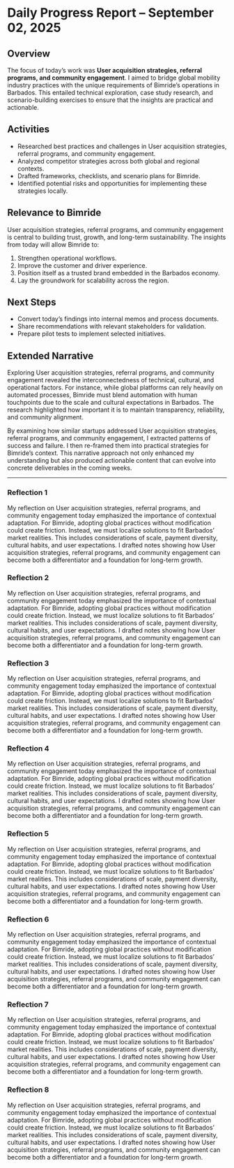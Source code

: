 # Daily Progress Report – September 02, 2025

## Overview
The focus of today’s work was **User acquisition strategies, referral programs, and community engagement**. I aimed to bridge global mobility industry practices with the unique requirements of Bimride’s operations in Barbados. This entailed technical exploration, case study research, and scenario-building exercises to ensure that the insights are practical and actionable.

## Activities
- Researched best practices and challenges in User acquisition strategies, referral programs, and community engagement.  
- Analyzed competitor strategies across both global and regional contexts.  
- Drafted frameworks, checklists, and scenario plans for Bimride.  
- Identified potential risks and opportunities for implementing these strategies locally.  

## Relevance to Bimride
User acquisition strategies, referral programs, and community engagement is central to building trust, growth, and long-term sustainability. The insights from today will allow Bimride to:  
1. Strengthen operational workflows.  
2. Improve the customer and driver experience.  
3. Position itself as a trusted brand embedded in the Barbados economy.  
4. Lay the groundwork for scalability across the region.  

## Next Steps
- Convert today’s findings into internal memos and process documents.  
- Share recommendations with relevant stakeholders for validation.  
- Prepare pilot tests to implement selected initiatives.  

## Extended Narrative
Exploring User acquisition strategies, referral programs, and community engagement revealed the interconnectedness of technical, cultural, and operational factors. For instance, while global platforms can rely heavily on automated processes, Bimride must blend automation with human touchpoints due to the scale and cultural expectations in Barbados. The research highlighted how important it is to maintain transparency, reliability, and community alignment.  

By examining how similar startups addressed User acquisition strategies, referral programs, and community engagement, I extracted patterns of success and failure. I then re-framed them into practical strategies for Bimride’s context. This narrative approach not only enhanced my understanding but also produced actionable content that can evolve into concrete deliverables in the coming weeks.  

---
### Reflection 1
My reflection on User acquisition strategies, referral programs, and community engagement today emphasized the importance of contextual adaptation. For Bimride, adopting global practices without modification could create friction. Instead, we must localize solutions to fit Barbados’ market realities. This includes considerations of scale, payment diversity, cultural habits, and user expectations. I drafted notes showing how User acquisition strategies, referral programs, and community engagement can become both a differentiator and a foundation for long-term growth.

### Reflection 2
My reflection on User acquisition strategies, referral programs, and community engagement today emphasized the importance of contextual adaptation. For Bimride, adopting global practices without modification could create friction. Instead, we must localize solutions to fit Barbados’ market realities. This includes considerations of scale, payment diversity, cultural habits, and user expectations. I drafted notes showing how User acquisition strategies, referral programs, and community engagement can become both a differentiator and a foundation for long-term growth.

### Reflection 3
My reflection on User acquisition strategies, referral programs, and community engagement today emphasized the importance of contextual adaptation. For Bimride, adopting global practices without modification could create friction. Instead, we must localize solutions to fit Barbados’ market realities. This includes considerations of scale, payment diversity, cultural habits, and user expectations. I drafted notes showing how User acquisition strategies, referral programs, and community engagement can become both a differentiator and a foundation for long-term growth.

### Reflection 4
My reflection on User acquisition strategies, referral programs, and community engagement today emphasized the importance of contextual adaptation. For Bimride, adopting global practices without modification could create friction. Instead, we must localize solutions to fit Barbados’ market realities. This includes considerations of scale, payment diversity, cultural habits, and user expectations. I drafted notes showing how User acquisition strategies, referral programs, and community engagement can become both a differentiator and a foundation for long-term growth.

### Reflection 5
My reflection on User acquisition strategies, referral programs, and community engagement today emphasized the importance of contextual adaptation. For Bimride, adopting global practices without modification could create friction. Instead, we must localize solutions to fit Barbados’ market realities. This includes considerations of scale, payment diversity, cultural habits, and user expectations. I drafted notes showing how User acquisition strategies, referral programs, and community engagement can become both a differentiator and a foundation for long-term growth.

### Reflection 6
My reflection on User acquisition strategies, referral programs, and community engagement today emphasized the importance of contextual adaptation. For Bimride, adopting global practices without modification could create friction. Instead, we must localize solutions to fit Barbados’ market realities. This includes considerations of scale, payment diversity, cultural habits, and user expectations. I drafted notes showing how User acquisition strategies, referral programs, and community engagement can become both a differentiator and a foundation for long-term growth.

### Reflection 7
My reflection on User acquisition strategies, referral programs, and community engagement today emphasized the importance of contextual adaptation. For Bimride, adopting global practices without modification could create friction. Instead, we must localize solutions to fit Barbados’ market realities. This includes considerations of scale, payment diversity, cultural habits, and user expectations. I drafted notes showing how User acquisition strategies, referral programs, and community engagement can become both a differentiator and a foundation for long-term growth.

### Reflection 8
My reflection on User acquisition strategies, referral programs, and community engagement today emphasized the importance of contextual adaptation. For Bimride, adopting global practices without modification could create friction. Instead, we must localize solutions to fit Barbados’ market realities. This includes considerations of scale, payment diversity, cultural habits, and user expectations. I drafted notes showing how User acquisition strategies, referral programs, and community engagement can become both a differentiator and a foundation for long-term growth.
